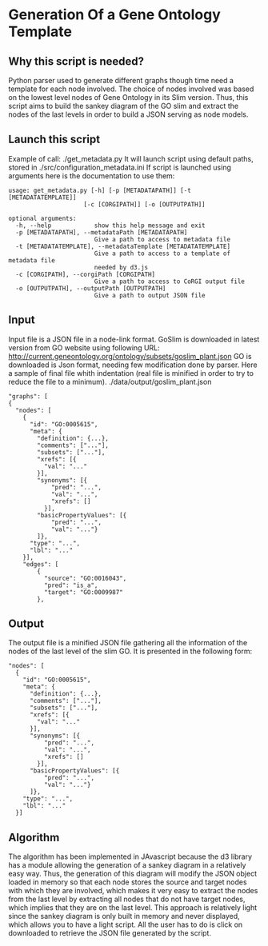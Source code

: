 # Generation Of a Gene Ontology Template

## Why this script is needed?
Python parser used to generate different graphs though time need a template for each node involved. The choice of nodes involved was based on the lowest level nodes of Gene Ontology in its Slim version. Thus, this script aims to build the sankey diagram of the GO slim and extract the nodes of the last levels in order to build a JSON serving as node models.

## Launch this script

Example of call:
./get_metadata.py
It will launch script using default paths, stored in ./src/configuration_metadata.ini
If script is launched using arguments here is the documentation to use them:

    usage: get_metadata.py [-h] [-p [METADATAPATH]] [-t [METADATATEMPLATE]]
                         [-c [CORGIPATH]] [-o [OUTPUTPATH]]

    optional arguments:
      -h, --help            show this help message and exit
      -p [METADATAPATH], --metadataPath [METADATAPATH]
                            Give a path to access to metadata file
      -t [METADATATEMPLATE], --metadataTemplate [METADATATEMPLATE]
                            Give a path to access to a template of metadata file
                            needed by d3.js
      -c [CORGIPATH], --corgiPath [CORGIPATH]
                            Give a path to access to CoRGI output file
      -o [OUTPUTPATH], --outputPath [OUTPUTPATH]
                            Give a path to output JSON file

## Input

Input file is a JSON file in a node-link format. GoSlim is downloaded in latest version from GO website using following URL: http://current.geneontology.org/ontology/subsets/goslim_plant.json
GO is downloaded is Json format, needing few modification done by parser. Here a sample of final file whith indentation (real file is minified in order to try to reduce the file to a minimum).
./data/output/goslim_plant.json

    "graphs": [
    {
      "nodes": [
        {
          "id": "GO:0005615",
          "meta": {
            "definition": {...},
            "comments": ["..."],
            "subsets": ["..."],
            "xrefs": [{
              "val": "..."
            }],
            "synonyms": [{
                "pred": "...",
                "val": "...",
                "xrefs": []
              }],
            "basicPropertyValues": [{
                "pred": "...",
                "val": "..."}
            ]},
          "type": "...",
          "lbl": "..."
        }],
        "edges": [
            {
              "source": "GO:0016043",
              "pred": "is_a",
              "target": "GO:0009987"
            },

## Output

The output file is a minified JSON file gathering all the information of the nodes of the last level of the slim GO. It is presented in the following form:

    "nodes": [
      {
        "id": "GO:0005615",
        "meta": {
          "definition": {...},
          "comments": ["..."],
          "subsets": ["..."],
          "xrefs": [{
            "val": "..."
          }],
          "synonyms": [{
              "pred": "...",
              "val": "...",
              "xrefs": []
            }],
          "basicPropertyValues": [{
              "pred": "...",
              "val": "..."}
          ]},
        "type": "...",
        "lbl": "..."
      }]

## Algorithm

The algorithm has been implemented in JAvascript because the d3 library has a module allowing the generation of a sankey diagram in a relatively easy way. Thus, the generation of this diagram will modify the JSON object loaded in memory so that each node stores the source and target nodes with which they are involved, which makes it very easy to extract the nodes from the last level by extracting all nodes that do not have target nodes, which implies that they are on the last level. This approach is relatively light since the sankey diagram is only built in memory and never displayed, which allows you to have a light script. All the user has to do is click on downloaded to retrieve the JSON file generated by the script.
